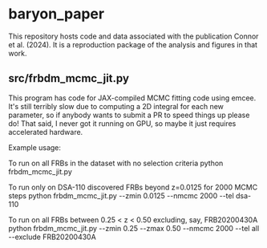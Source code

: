 # baryon_paper

This repository hosts code and data associated with the publication 
Connor et al. (2024). It is a reproduction package of the 
analysis and figures in that work.

## src/frbdm_mcmc_jit.py
This program has code for JAX-compiled MCMC fitting code using emcee. It's still terribly slow due to computing a 2D integral for each new parameter, so if anybody wants to submit a PR to speed things up please do! That said, I never got it running on GPU, so maybe it just requires accelerated hardware.

Example usage:

To run on all FRBs in the dataset with no selection criteria
python frbdm_mcmc_jit.py 

To run only on DSA-110 discovered FRBs beyond z=0.0125 for 2000 MCMC steps
python frbdm_mcmc_jit.py --zmin 0.0125 --nmcmc 2000 --tel dsa-110

To run on all FRBs between 0.25 < z < 0.50 excluding, say, FRB20200430A
python frbdm_mcmc_jit.py --zmin 0.25 --zmax 0.50 --nmcmc 2000 --tel all --exclude FRB20200430A

